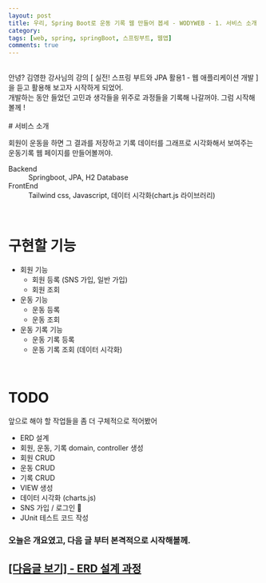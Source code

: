 ```yaml
---
layout: post
title: 우리, Spring Boot로 운동 기록 웹 만들어 봅세 - WODYWEB - 1. 서비스 소개
category:
tags: [web, spring, springBoot, 스프링부트, 웹앱]
comments: true
---
```


<br>
<div class="message">
  안녕? 김영한 강사님의 강의 [ 실전! 스프링 부트와 JPA 활용1 - 웹 애플리케이션 개발 ]
  <br>을 듣고 활용해 보고자 시작하게 되었어.
  <br>개발하는 동안 들었던 고민과 생각들을 위주로 과정들을 기록해 나갈꺼야. 그럼 시작해볼께 !
</div>

<br>
# 서비스 소개

회원이 운동을 하면 그 결과를 저장하고 기록 데이터를 그래프로 시각화해서 보여주는 운동기록 웹 페이지를 만들어볼꺼야.

<dl>
  <dt>Backend</dt>
  <dd>Springboot, JPA, H2 Database</dd>

  <dt>FrontEnd</dt>
  <dd>Tailwind css, Javascript, 데이터 시각화(chart.js 라이브러리)</dd>
</dl>

<br>

# 구현할 기능

- 회원 기능
  - 회원 등록 (SNS 가입, 일반 가입)
  - 회원 조회
- 운동 기능
  - 운동 등록
  - 운동 조회
- 운동 기록 기능
  - 운동 기록 등록
  - 운동 기록 조회 (데이터 시각화)

<br>

# TODO

앞으로 해야 할 작업들을 좀 더 구체적으로 적어봤어

- ERD 설계
- 회원, 운동, 기록 domain, controller 생성
- 회원 CRUD
- 운동 CRUD
- 기록 CRUD
- VIEW 생성
- 데이터 시각화 (charts.js)
- SNS 가입 / 로그인 
- JUnit 테스트 코드 작성

### 오늘은 개요였고, 다음 글 부터 본격적으로 시작해볼께.

## [[다음글 보기] - ERD 설계 과정](https://yjna2316.github.io/projects/2020/09/01/wodyweb-2/)
